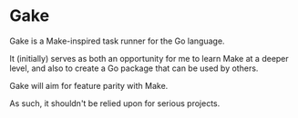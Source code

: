 # Gake

Gake is a Make-inspired task runner for the Go language.

It (initially) serves as both an opportunity for me to learn Make at a deeper
level, and also to create a Go package that can be used by others.

Gake will aim for feature parity with Make.

As such, it shouldn't be relied upon for serious projects.
